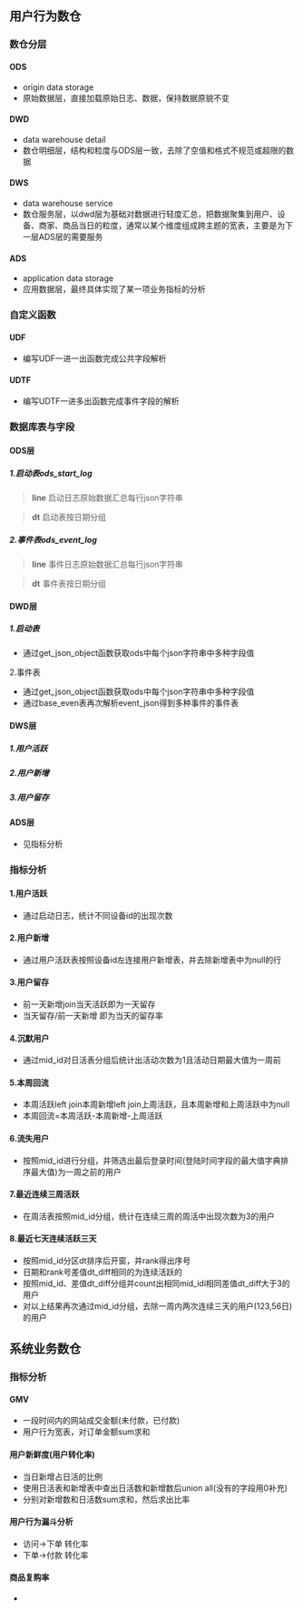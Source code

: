 ## 用户行为数仓

### 数仓分层

#### ODS

* origin data storage
* 原始数据层，直接加载原始日志、数据，保持数据原貌不变

#### DWD

* data warehouse detail
* 数仓明细层，结构和粒度与ODS层一致，去除了空值和格式不规范或超限的数据

#### DWS

* data warehouse service
* 数仓服务层，以dwd层为基础对数据进行轻度汇总，把数据聚集到用户、设备、商家、商品当日的粒度，通常以某个维度组成跨主题的宽表，主要是为下一层ADS层的需要服务

#### ADS

* application data storage
* 应用数据层，最终具体实现了某一项业务指标的分析



### 自定义函数

#### UDF

* 编写UDF一进一出函数完成公共字段解析

#### UDTF

* 编写UDTF一进多出函数完成事件字段的解析

### 数据库表与字段

#### ODS层

##### 1.启动表ods_start_log

> **line**
> 启动日志原始数据汇总每行json字符串

> **dt**
> 启动表按日期分组

##### 2.事件表ods_event_log

> **line**
> 事件日志原始数据汇总每行json字符串

> **dt**
> 事件表按日期分组

#### DWD层

<!-- TODO 添加表和字段信息 -->

##### 1.启动表

* 通过get_json_object函数获取ods中每个json字符串中多种字段值

2.事件表

* 通过get_json_object函数获取ods中每个json字符串中多种字段值
* 通过base_even表再次解析event_json得到多种事件的事件表

#### DWS层

##### 1.用户活跃



##### 2.用户新增



##### 3.用户留存



<!-- TODO 添加DWS层表和字段解析 -->

#### ADS层

* 见指标分析

### 指标分析

#### 1.用户活跃

* 通过启动日志，统计不同设备id的出现次数

#### 2.用户新增

* 通过用户活跃表按照设备id左连接用户新增表，并去除新增表中为null的行

#### 3.用户留存

* 前一天新增join当天活跃即为一天留存
* 当天留存/前一天新增 即为当天的留存率

#### 4.沉默用户

* 通过mid_id对日活表分组后统计出活动次数为1且活动日期最大值为一周前

#### 5.本周回流

* 本周活跃left join本周新增left join上周活跃，且本周新增和上周活跃中为null
* 本周回流=本周活跃-本周新增-上周活跃

#### 6.流失用户

* 按照mid_id进行分组，并筛选出最后登录时间(登陆时间字段的最大值字典排序最大值)为一周之前的用户

#### 7.最近连续三周活跃

* 在周活表按照mid_id分组，统计在连续三周的周活中出现次数为3的用户

#### 8.最近七天连续活跃三天

* 按照mid_id分区dt排序后开窗，并rank得出序号
* 日期和rank号差值dt_diff相同的为连续活跃的
* 按照mid_id、差值dt_diff分组并count出相同mid_idi相同差值dt_diff大于3的用户
* 对以上结果再次通过mid_id分组，去除一周内两次连续三天的用户(123,56日)的用户

## 系统业务数仓

### 指标分析

#### GMV

* 一段时间内的网站成交金额(未付款，已付款)
* 用户行为宽表，对订单金额sum求和

#### 用户新鲜度(用户转化率)

* 当日新增占日活的比例
* 使用日活表和新增表中查出日活数和新增数后union all(没有的字段用0补充)
* 分别对新增数和日活数sum求和，然后求出比率

#### 用户行为漏斗分析

* 访问->下单 转化率
* 下单->付款 转化率



#### 商品复购率

 * 

